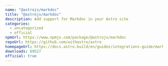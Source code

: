 ```yaml
---
name: "@astrojs/markdoc"
title: "@astrojs/markdoc"
description: Add support for Markdoc in your Astro site
categories:
  - uncategorized
  - official
npmUrl: https://www.npmjs.com/package/@astrojs/markdoc
repoUrl: https://github.com/withastro/astro
homepageUrl: https://docs.astro.build/en/guides/integrations-guide/markdoc/
downloads: 69527
official: true
---
```

